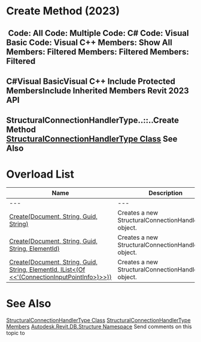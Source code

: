 # Create Method (2023)

﻿
 Code: All Code: Multiple Code: C# Code: Visual Basic Code: Visual C++  Members: Show All Members: Filtered Members: Filtered Members: Filtered   
---  
C#Visual BasicVisual C++
Include Protected MembersInclude Inherited Members
Revit 2023 API  
---  
StructuralConnectionHandlerType..::..Create Method   
[StructuralConnectionHandlerType Class](e948a909-1b00-8789-6302-b46015c9cb47.md "StructuralConnectionHandlerType Class") See Also  
---  
# Overload List
| Name | Description |
| --- | --- |
| --- | --- | --- |
| [Create(Document, String, Guid, String)](f6140539-e2a6-8868-0ce0-07dd08b03dc1.md "Create Method \(Document, String, Guid, String\)") | Creates a new StructuralConnectionHandlerType object. |
| [Create(Document, String, Guid, String, ElementId)](6b32c057-7e8b-7bf8-8bcc-ac1e918c8b60.md "Create Method \(Document, String, Guid, String, ElementId\)") | Creates a new StructuralConnectionHandlerType object. |
| [Create(Document, String, Guid, String, ElementId, IList<(Of <<'(ConnectionInputPointInfo>)>>))](9a38d743-cee5-bee1-edf8-234be595ec37.md "Create Method \(Document, String, Guid, String, ElementId, IList\(ConnectionInputPointInfo\)\)") | Creates a new StructuralConnectionHandlerType object. |

# See Also
[StructuralConnectionHandlerType Class](e948a909-1b00-8789-6302-b46015c9cb47.md "StructuralConnectionHandlerType Class")
[StructuralConnectionHandlerType Members](7f7c9a7c-c18e-5882-1e8b-6a60653b2b79.md "StructuralConnectionHandlerType Members")
[Autodesk.Revit.DB.Structure Namespace](d586b341-f687-9d90-e96d-255806b7d4fc.md "Autodesk.Revit.DB.Structure Namespace")
Send comments on this topic to 